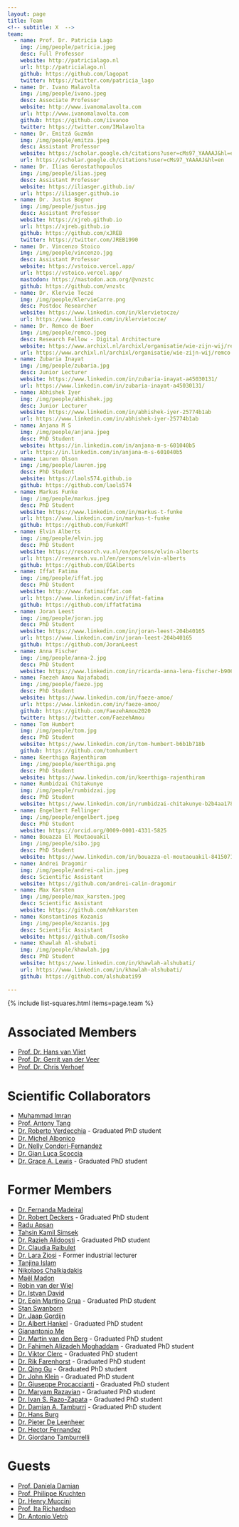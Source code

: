 ```yaml
---
layout: page
title: Team
<!-- subtitle: X  -->
team:
  - name: Prof. Dr. Patricia Lago
    img: /img/people/patricia.jpeg
    desc: Full Professor
    website: http://patricialago.nl
    url: http://patricialago.nl
    github: https://github.com/lagopat
    twitter: https://twitter.com/patricia_lago
  - name: Dr. Ivano Malavolta
    img: /img/people/ivano.jpeg
    desc: Associate Professor
    website: http://www.ivanomalavolta.com
    url: http://www.ivanomalavolta.com
    github: https://github.com/iivanoo
    twitter: https://twitter.com/IMalavolta
  - name: Dr. Emitzá Guzmán
    img: /img/people/emitza.jpeg
    desc: Assistant Professor
    website: https://scholar.google.ch/citations?user=cMs97_YAAAAJ&hl=en
    url: https://scholar.google.ch/citations?user=cMs97_YAAAAJ&hl=en
  - name: Dr. Ilias Gerostathopoulos
    img: /img/people/ilias.jpeg
    desc: Assistant Professor
    website: https://iliasger.github.io/
    url: https://iliasger.github.io
  - name: Dr. Justus Bogner
    img: /img/people/justus.jpg
    desc: Assistant Professor
    website: https://xjreb.github.io
    url: https://xjreb.github.io
    github: https://github.com/xJREB
    twitter: https://twitter.com/JREB1990
  - name: Dr. Vincenzo Stoico
    img: /img/people/vincenzo.jpg
    desc: Assistant Professor
    website: https://vstoico.vercel.app/
    url: https://vstoico.vercel.app/
    mastodon: https://mastodon.acm.org/@vnzstc
    github: https://github.com/vnzstc
  - name: Dr. Klervie Toczé
    img: /img/people/KlervieCarre.png
    desc: Postdoc Researcher
    website: https://www.linkedin.com/in/klervietocze/
    url: https://www.linkedin.com/in/klervietocze/
  - name: Dr. Remco de Boer
    img: /img/people/remco.jpeg
    desc: Research Fellow - Digital Architecture
    website: https://www.archixl.nl/archixl/organisatie/wie-zijn-wij/remco
    url: https://www.archixl.nl/archixl/organisatie/wie-zijn-wij/remco
  - name: Zubaria Inayat
    img: /img/people/zubaria.jpg
    desc: Junior Lecturer
    website: https://www.linkedin.com/in/zubaria-inayat-a45030131/
    url: https://www.linkedin.com/in/zubaria-inayat-a45030131/
  - name: Abhishek Iyer
    img: /img/people/abhishek.jpg
    desc: Junior Lecturer
    website: https://www.linkedin.com/in/abhishek-iyer-25774b1ab
    url: https://www.linkedin.com/in/abhishek-iyer-25774b1ab
  - name: Anjana M S
    img: /img/people/anjana.jpeg
    desc: PhD Student
    website: https://in.linkedin.com/in/anjana-m-s-601040b5
    url: https://in.linkedin.com/in/anjana-m-s-601040b5
  - name: Lauren Olson
    img: /img/people/lauren.jpg
    desc: PhD Student
    website: https://laols574.github.io
    github: https://github.com/laols574
  - name: Markus Funke
    img: /img/people/markus.jpeg
    desc: PhD Student
    website: https://www.linkedin.com/in/markus-t-funke
    url: https://www.linkedin.com/in/markus-t-funke
    github: https://github.com/FunkeMT
  - name: Elvin Alberts
    img: /img/people/elvin.jpg
    desc: PhD Student
    website: https://research.vu.nl/en/persons/elvin-alberts
    url: https://research.vu.nl/en/persons/elvin-alberts
    github: https://github.com/EGAlberts
  - name: Iffat Fatima
    img: /img/people/iffat.jpg
    desc: PhD Student
    website: http://www.fatimaiffat.com
    url: https://www.linkedin.com/in/iffat-fatima
    github: https://github.com/iffatfatima
  - name: Joran Leest
    img: /img/people/joran.jpg
    desc: PhD Student
    website: https://www.linkedin.com/in/joran-leest-204b40165
    url: https://www.linkedin.com/in/joran-leest-204b40165
    github: https://github.com/JoranLeest
  - name: Anna Fischer
    img: /img/people/anna-2.jpg
    desc: PhD Student
    website: https://www.linkedin.com/in/ricarda-anna-lena-fischer-b90661105
  - name: Faezeh Amou Najafabadi
    img: /img/people/faeze.jpg
    desc: PhD Student
    website: https://www.linkedin.com/in/faeze-amoo/
    url: https://www.linkedin.com/in/faeze-amoo/
    github: https://github.com/FaezehAmou2020
    twitter: https://twitter.com/FaezehAmou
  - name: Tom Humbert
    img: /img/people/tom.jpg
    desc: PhD Student
    website: https://www.linkedin.com/in/tom-humbert-b6b1b718b
    github: https://github.com/tomhumbert
  - name: Keerthiga Rajenthiram
    img: /img/people/keerthiga.png
    desc: PhD Student
    website: https://www.linkedin.com/in/keerthiga-rajenthiram
  - name: Rumbidzai Chitakunye
    img: /img/people/rumbidzai.jpg
    desc: PhD Student
    website: https://www.linkedin.com/in/rumbidzai-chitakunye-b2b4aa178/
  - name: Engelbert Fellinger
    img: /img/people/engelbert.jpeg
    desc: PhD Student
    website: https://orcid.org/0009-0001-4331-5825
  - name: Bouazza El Moutaouakil 
    img: /img/people/sibo.jpg
    desc: PhD Student
    website: https://www.linkedin.com/in/bouazza-el-moutaouakil-841507109
  - name: Andrei Dragomir
    img: /img/people/andrei-calin.jpeg
    desc: Scientific Assistant
    website: https://github.com/andrei-calin-dragomir
  - name: Max Karsten
    img: /img/people/max_karsten.jpeg
    desc: Scientific Assistant
    website: https://github.com/mhkarsten
  - name: Konstantinos Kozanis
    img: /img/people/kozanis.jpg
    desc: Scientific Assistant
    website: https://github.com/Tsosko
  - name: Khawlah Al-shubati
    img: /img/people/khawlah.jpg
    desc: PhD Student
    website: https://www.linkedin.com/in/khawlah-alshubati/
    url: https://www.linkedin.com/in/khawlah-alshubati/
    github: https://github.com/alshubati99
    
---
```

{% include list-squares.html items=page.team %}

# Associated Members
- [Prof. Dr. Hans van Vliet](https://scholar.google.it/citations?user=4YAdfEsAAAAJ&hl=it&oi=ao)
- [Prof. Dr. Gerrit van der Veer](https://www.cs.vu.nl/~gerrit/)
- [Prof. Dr. Chris Verhoef](https://www.cs.vu.nl/~x/)

# Scientific Collaborators
- [Muhammad Imran](https://spencerlabaq.github.io/author/muhammad-imran/)
- [Prof. Antony Tang](https://au.linkedin.com/in/antony-tang-8a501612)
- [Dr. Roberto Verdecchia](https://robertoverdecchia.github.io/) - Graduated PhD student
- [Dr. Michel Albonico](https://michelalbonico.github.io)
- [Dr. Nelly Condori-Fernandez](https://www.linkedin.com/in/ncondorifernandez/)
- [Dr. Gian Luca Scoccia](https://gianlucascoccia.github.io)
- [Dr. Grace A. Lewis](http://www.sei.cmu.edu/staff/glewis) - Graduated PhD student

# Former Members
- [Dr. Fernanda Madeiral](https://fermadeiral.github.io)
- [Dr. Robert Deckers](https://www.linkedin.com/in/robertdeckers/) - Graduated PhD student
- [Radu Apsan](https://www.linkedin.com/in/radu-apsan-a78296213/)
- [Tahsin Kamil Simsek](http://www.linkedin.com/in/tahsin-kamil-%C5%9Fim%C5%9Fek-3b288b21b)
- [Dr. Razieh Alidoosti](https://www.linkedin.com/in/razieh-alidoosti-7780a8271) - Graduated PhD student
- [Dr. Claudia Raibulet](https://www.linkedin.com/in/claudia-raibulet-8149933/)
- [Dr. Lara Ziosi](https://nl.linkedin.com/in/laraziosi) - Former industrial lecturer
- [Tanjina Islam](https://nl.linkedin.com/in/tanjinaislam)
- [Nikolaos Chalkiadakis](https://www.linkedin.com/in/chalkn/)
- [Maël Madon](https://www.irit.fr/~Mael.Madon/)
- [Robin van der Wiel](https://www.linkedin.com/in/robin-van-der-wiel-1349b2102/)
- [Dr. Istvan David](https://istvandavid.com)
- [Dr. Eoin Martino Grua](https://emgrua.github.io) - Graduated PhD student
- [Stan Swanborn](https://nl.linkedin.com/in/stan-swanborn-0470b4a9)
- [Dr. Jaap Gordijn](https://nl.linkedin.com/in/jaap-gordijn-691266)
- [Dr. Albert Hankel](https://scholar.google.it/citations?user=IPa6m2QAAAAJ&hl=it&oi=ao) - Graduated PhD student
- [Gianantonio Me](https://es.linkedin.com/in/gianantonio-me-80a54461)
- [Dr. Martin van den Berg](https://www.linkedin.com/in/mjbkvandenberg/) - Graduated PhD student
- [Dr. Fahimeh Alizadeh Moghaddam](https://www.linkedin.com/in/fahimeh-alizadeh-moghaddam/) - Graduated PhD student
- [Dr. Viktor Clerc](https://www.linkedin.com/in/clerc/) - Graduated PhD student
- [Dr. Rik Farenhorst](https://www.linkedin.com/in/rikfarenhorst/) - Graduated PhD student
- [Dr. Qing Gu](https://www.linkedin.com/in/qinggu/) - Graduated PhD student
- [Dr. John Klein](https://www.linkedin.com/in/johnrklein/) - Graduated PhD student
- [Dr. Giuseppe Procaccianti](https://procaccianti.me) - Graduated PhD student
- [Dr. Maryam Razavian](http://is.ieis.tue.nl/staff/mrazavian/) - Graduated PhD student
- [Dr. Ivan S. Razo-Zapata](https://www.linkedin.com/in/iv%C3%A1n-s-razo-zapata-9514924b/) - Graduated PhD student
- [Dr. Damian A. Tamburri](https://www.linkedin.com/in/maelstrom/) - Graduated PhD student
- [Dr. Hans Burg](https://www.linkedin.com/in/hansburg/)
- [Dr. Pieter De Leenheer](https://www.linkedin.com/in/pieterdeleenheer/)
- [Dr. Hector Fernandez](https://www.linkedin.com/in/hector2fernandez/)
- [Dr. Giordano Tamburrelli](https://www.linkedin.com/in/giordano-t-b532334/)

# Guests
- [Prof. Daniela Damian](https://danadamian.wordpress.com/)
- [Prof. Philippe Kruchten](https://philippe.kruchten.com/)
- [Dr. Henry Muccini](https://www.henrymuccini.com/)
- [Prof. Ita Richardson](https://www.csis.ul.ie/staff/ItaRichardson/)
- [Dr. Antonio Vetrò ](https://nexa.polito.it/people/avetro)
